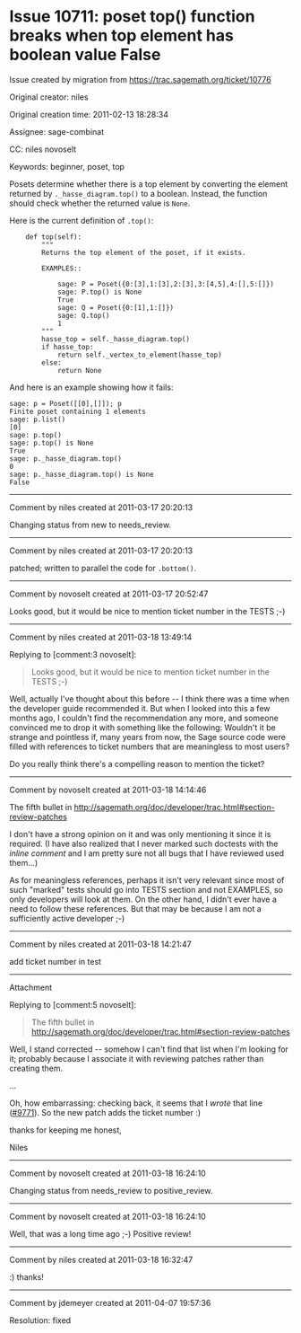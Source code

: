 # Issue 10711: poset top() function breaks when top element has boolean value False

Issue created by migration from https://trac.sagemath.org/ticket/10776

Original creator: niles

Original creation time: 2011-02-13 18:28:34

Assignee: sage-combinat

CC:  niles novoselt

Keywords: beginner, poset, top

Posets determine whether there is a top element by converting the element returned by `._hasse_diagram.top()` to a boolean.  Instead, the function should check whether the returned value is `None`.

Here is the current definition of `.top()`:

```
    def top(self):
        """
        Returns the top element of the poset, if it exists.
        
        EXAMPLES::
        
            sage: P = Poset({0:[3],1:[3],2:[3],3:[4,5],4:[],5:[]})
            sage: P.top() is None
            True
            sage: Q = Poset({0:[1],1:[]})
            sage: Q.top()
            1
        """
        hasse_top = self._hasse_diagram.top()
        if hasse_top:
            return self._vertex_to_element(hasse_top)
        else:
            return None
```


And here is an example showing how it fails:


```
sage: p = Poset([[0],[]]); p
Finite poset containing 1 elements
sage: p.list()
[0]
sage: p.top()
sage: p.top() is None
True
sage: p._hasse_diagram.top()
0
sage: p._hasse_diagram.top() is None
False
```



---

Comment by niles created at 2011-03-17 20:20:13

Changing status from new to needs_review.


---

Comment by niles created at 2011-03-17 20:20:13

patched; written to parallel the code for `.bottom()`.


---

Comment by novoselt created at 2011-03-17 20:52:47

Looks good, but it would be nice to mention ticket number in the TESTS ;-)


---

Comment by niles created at 2011-03-18 13:49:14

Replying to [comment:3 novoselt]:
> Looks good, but it would be nice to mention ticket number in the TESTS ;-)

Well, actually I've thought about this before -- I think there was a time when the developer guide recommended it.  But when I looked into this a few months ago, I couldn't find the recommendation any more, and someone convinced me to drop it with something like the following:  Wouldn't it be strange and pointless if, many years from now, the Sage source code were filled with references to ticket numbers that are meaningless to most users?

Do you really think there's a compelling reason to mention the ticket?


---

Comment by novoselt created at 2011-03-18 14:14:46

The fifth bullet in
http://sagemath.org/doc/developer/trac.html#section-review-patches

I don't have a strong opinion on it and was only mentioning it since it is required. (I have also realized that I never marked such doctests with the *inline comment* and I am pretty sure not all bugs that I have reviewed used them...)

As for meaningless references, perhaps it isn't very relevant since most of such "marked" tests should go into TESTS section and not EXAMPLES, so only developers will look at them. On the other hand, I didn't ever have a need to follow these references. But that may be because I am not a sufficiently active developer ;-)


---

Comment by niles created at 2011-03-18 14:21:47

add ticket number in test


---

Attachment

Replying to [comment:5 novoselt]:
> The fifth bullet in
> http://sagemath.org/doc/developer/trac.html#section-review-patches
> 

Well, I stand corrected -- somehow I can't find that list when I'm looking for it; probably because I associate it with reviewing patches rather than creating them.


...

Oh, how embarrassing: checking back, it seems that I *wrote* that line ([#9771](http://trac.sagemath.org/sage_trac/ticket/9771)).  So the new patch adds the ticket number :)

thanks for keeping me honest,

Niles


---

Comment by novoselt created at 2011-03-18 16:24:10

Changing status from needs_review to positive_review.


---

Comment by novoselt created at 2011-03-18 16:24:10

Well, that was a long time ago ;-) Positive review!


---

Comment by niles created at 2011-03-18 16:32:47

:) thanks!


---

Comment by jdemeyer created at 2011-04-07 19:57:36

Resolution: fixed

